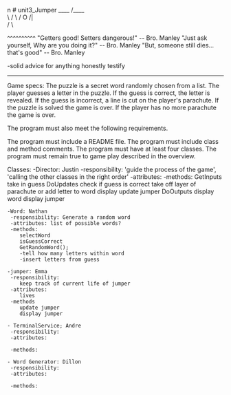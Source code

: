 n # unit3_Jumper
    ____
   /____\
   \    /
    \  /
     O
    /|\
    / \
 
 ^^^^^^^^^^
"Getters good! Setters dangerous!" -- Bro. Manley
"Just ask yourself, Why are you doing it?" -- Bro. Manley
"But, someone still dies... that's good" -- Bro. Manley

-solid advice for anything honestly
testify

---------------------------------------------------------------------------------------------------------
Game specs:
The puzzle is a secret word randomly chosen from a list.
The player guesses a letter in the puzzle.
If the guess is correct, the letter is revealed.
If the guess is incorrect, a line is cut on the player's parachute.
If the puzzle is solved the game is over.
If the player has no more parachute the game is over.

The program must also meet the following requirements.

The program must include a README file.
The program must include class and method comments.
The program must have at least four classes.
The program must remain true to game play described in the overview.

Classes:
    -Director: Justin
     -responsibility: 'guide the process of the game', 'calling the other classes in the right order'
     -attributes:
     -methods:
        GetInputs
            take in guess
        DoUpdates
            check if guess is correct
                take off layer of parachute or add letter to word display
            update jumper
        DoOutputs
            display word
            display jumper
            
            

        

    -Word: Nathan
     -responsibility: Generate a random word 
     -attributes: list of possible words?
     -methods:
        selectWord
        isGuessCorrect
        GetRandomWord();
        -tell how many letters within word
        -insert letters from guess

    -jumper: Emma
     -responsibility: 
        keep track of current life of jumper
     -attributes:
        lives
     -methods
        update jumper
        display jumper

    - TerminalService; Andre
     -responsibility: 
     -attributes:
        
     -methods:

    - Word Generator: Dillon
     -responsibility: 
     -attributes:
        
     -methods:
    